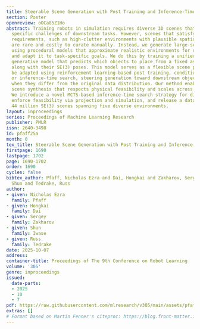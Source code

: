 ```yaml
---
title: Steerable Scene Generation with Post Training and Inference-Time Search
section: Poster
openreview: oOCa85Z1Ho
abstract: Training robots in simulation requires diverse 3D scenes that reflect the
  specific challenges of downstream tasks. However, scenes that satisfy strict task
  requirements, such as high-clutter environments with plausible spatial arrangement,
  are rare and costly to curate manually. Instead, we generate large-scale scene data
  using procedural models that approximate realistic environments for robotic manipulation,
  and adapt it to task-specific goals. We do this by training a unified diffusion-based
  generative model that predicts which objects to place from a fixed asset library,
  along with their SE(3) poses. This model serves as a flexible scene prior that can
  be adapted using reinforcement learning-based post training, conditional generation,
  or inference-time search, steering generation toward downstream objectives even
  when they differ from the original data distribution. Our method enables goal-directed
  scene synthesis that respects physical feasibility and scales across scene types.
  We introduce a novel MCTS-based inference-time search strategy for diffusion models,
  enforce feasibility via projection and simulation, and release a dataset of over
  44 million SE(3) scenes spanning five diverse environments.
layout: inproceedings
series: Proceedings of Machine Learning Research
publisher: PMLR
issn: 2640-3498
id: pfaff25a
month: 0
tex_title: Steerable Scene Generation with Post Training and Inference-Time Search
firstpage: 1690
lastpage: 1702
page: 1690-1702
order: 1690
cycles: false
bibtex_author: Pfaff, Nicholas Ezra and Dai, Hongkai and Zakharov, Sergey and Iwase,
  Shun and Tedrake, Russ
author:
- given: Nicholas Ezra
  family: Pfaff
- given: Hongkai
  family: Dai
- given: Sergey
  family: Zakharov
- given: Shun
  family: Iwase
- given: Russ
  family: Tedrake
date: 2025-10-07
address:
container-title: Proceedings of The 9th Conference on Robot Learning
volume: '305'
genre: inproceedings
issued:
  date-parts:
  - 2025
  - 10
  - 7
pdf: https://raw.githubusercontent.com/mlresearch/v305/main/assets/pfaff25a/pfaff25a.pdf
extras: []
# Format based on Martin Fenner's citeproc: https://blog.front-matter.io/posts/citeproc-yaml-for-bibliographies/
---
```

